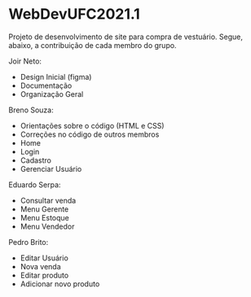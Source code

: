 # WebDevUFC2021.1
Projeto de desenvolvimento de site para compra de vestuário. Segue, abaixo, a contribuição de cada membro do grupo.

Joir Neto:
- Design Inicial (figma)
- Documentação
- Organização Geral

Breno Souza:
- Orientações sobre o código (HTML e CSS)
- Correções no código de outros membros
- Home
- Login
- Cadastro
- Gerenciar Usuário

Eduardo Serpa:
- Consultar venda
- Menu Gerente
- Menu Estoque
- Menu Vendedor

Pedro Brito:
- Editar Usuário
- Nova venda
- Editar produto
- Adicionar novo produto
